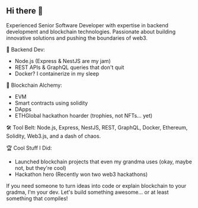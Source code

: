 ## Hi there 👋
Experienced Senior Software Developer with expertise in backend development and blockchain technologies. Passionate about building innovative solutions and pushing the boundaries of web3.

🚀 Backend Dev:
- Node.js (Express & NestJS are my jam)
- REST APIs & GraphQL queries that don't quit
- Docker? I containerize in my sleep

🔗 Blockchain Alchemy:
- EVM
- Smart contracts using solidity
- DApps
- ETHGlobal hackathon hoarder (trophies, not NFTs... yet)

🛠️ Tool Belt:
Node.js, Express, NestJS, REST, GraphQL, Docker, Ethereum, Solidity, Web3.js, and a dash of chaos.

🏆 Cool Stuff I Did:
- Launched blockchain projects that even my grandma uses (okay, maybe not, but they're cool)
- Hackathon hero (Recently won two web3 hackathons)

If you need someone to turn ideas into code or explain blockchain to your gradma, I'm your dev. Let's build something awesome... or at least something that compiles!​​​​​​​​​​​​​​​​
